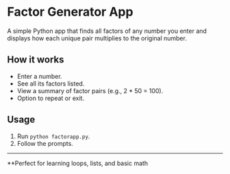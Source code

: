 # Factor Generator App

A simple Python app that finds all factors of any number you enter and displays how each unique pair multiplies to the original number.

## How it works

- Enter a number.
- See all its factors listed.
- View a summary of factor pairs (e.g., 2 * 50 = 100).
- Option to repeat or exit.

## Usage

1. Run `python factorapp.py`.
2. Follow the prompts.

---

**Perfect for learning loops, lists, and basic math
